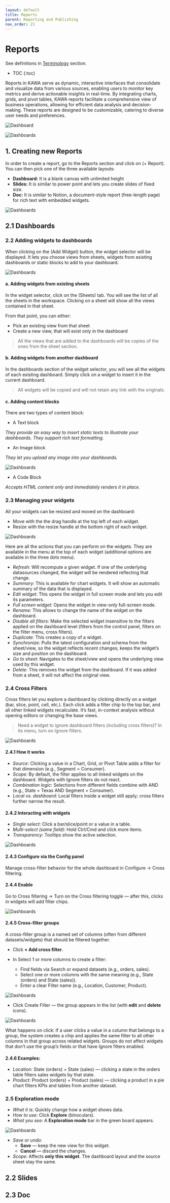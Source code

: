 ```yaml
---
layout: default
title: Reports
parent: Reporting and Publishing
nav_order: 21
---
```


# Reports

See definitions in [Terminology](00_02_terminology.md) section.

* TOC
{:toc}

Reports in KAWA serve as dynamic, interactive interfaces that consolidate and visualize data from various sources, enabling users to monitor key metrics and derive actionable insights in real-time. By integrating charts, grids, and pivot tables, KAWA reports facilitate a comprehensive view of business operations, allowing for efficient data analysis and decision-making. These reports are designed to be customizable, catering to diverse user needs and preferences.

![Dashboard](./readme-assets/dashboard1.png)

![Dashboards](./readme-assets/dashboard2.png)

## 1. Creating new Reports

In order to create a report, go to the Reports section and click on (+ Report). 
You can then pick one of the three available layouts:

- __Dashboard:__ It is a blank canvas with unlimited height
- __Slides:__ It is similar to power point and lets you create slides of fixed size.
- __Doc:__ It is similar to Notion, a document-style report (free-length page) for rich text with embedded widgets.

![Dashboards](./readme-assets/dashboard3.png)

## 2.1 Dashboards 

### 2.2 Adding widgets to dashboards

When clicking on the (Add Widget) button, the widget selector will be displayed. It lets you choose views from sheets, widgets from existing dashboards or static blocks to add to your dashboard.

![Dashboards](./readme-assets/dashboard4.png)

#### a. Adding widgets from existing sheets

In the widget selector, click on the (Sheets) tab. You will see the list of all the sheets in the workspace. Clicking on a sheet will show all the views contained in that sheet.

From that point, you can either:

- Pick an existing view from that sheet
- Create a new view, that will exist only in the dashboard

> All the views that are added to the dashboards will be copies of the ones from the sheet section.

#### b. Adding widgets from another dashboard

In the dashboards section of the widget selector, you will see all the widgets of each existing dashboard. Simply click on a widget to insert it in the current dashboard.

> All widgets will be copied and will not retain any link with the originals.

#### c. Adding content blocks

There are two types of content block:

- A Text block

_They provide an easy way to insert static texts to illustrate your dashboards. They support rich text formatting._

- An Image block

_They let you upload any image into your dashboards._

![Dashboards](./readme-assets/dashboard5.png)

- A Code Block

_Accepts HTML content only and immediately renders it in place._

### 2.3 Managing your widgets

All your widgets can be resized and moved on the dashboard:

- Move with the the drag handle at the top left of each widget.
- Resize with the resize handle at the bottom right of each widget.

![Dashboards](./readme-assets/dashboard6.png)

Here are all the actions that you can perform on the widgets. They are available in the menu at the top of each widget (additional options are available in the three dots menu).

- _Refresh:_ Will recompute a given widget. If one of the underlying datasources changed, the widget will be rendered reflecting that change.
- _Summary:_ This is available for chart widgets. It will show an automatic summary of the data that is displayed. 
- _Edit widget:_ This opens the widget in full screen mode and lets you edit its parameters.
- _Full screen widget:_ Opens the widget in view-only full-screen mode.
- _Rename:_ This allows to change the name of the widget on the dashboard.
- _Disable all filters:_ Make the selected widget insensitive to the filters applied on the dashboard level (filters from the control panel, filters on the filter menu, cross filters).
- _Duplicate:_ This creates a copy of a widget.
- _Synchronize:_ Pulls the latest configuration and schema from the sheet/view, so the widget reflects recent changes; keeps the widget’s size and position on the dashboard.
- _Go to sheet:_ Navigates to the sheet/view and opens the underlying view used by this widget.
- _Delete:_ This removes the widget from the dashboard. If it was added from a sheet, it will not affect the original view.

### 2.4 Cross Filters

Cross filters let you explore a dashboard by clicking directly on a widget (bar, slice, point, cell, etc.). Each click adds a filter chip to the top bar, and all other linked widgets recalculate. It’s fast, in-context analysis without opening editors or changing the base views.

> Need a widget to ignore dashboard filters (including cross filters)? In its menu, turn on Ignore filters.

![Dashboards](./readme-assets/dashboard7.png)

#### 2.4.1 How it works

- _Source:_ Clicking a value in a Chart, Grid, or Pivot Table adds a filter for that dimension (e.g., Segment = Consumer).
- _Scope:_ By default, the filter applies to all linked widgets on the dashboard. Widgets with Ignore filters do not react.
- _Combination logic:_ Selections from different fields combine with AND (e.g., State = Texas AND Segment = Consumer).
- _Local vs. dashboard:_ Local filters inside a widget still apply; cross filters further narrow the result.

#### 2.4.2 Interacting with widgets

- _Single select:_ Click a bar/slice/point or a value in a table.
- _Multi-select (same field):_ Hold Ctrl/Cmd and click more items.
- _Transparency:_ Tooltips show the active selection.

![Dashboards](./readme-assets/dashboard8.png)

#### 2.4.3 Configure via the Config panel

Manage cross-filter behavior for the whole dashboard in Configure → Cross filtering.

#### 2.4.4 Enable

Go to Cross filtering -> Turn on the Cross filtering toggle — after this, clicks in widgets will add filter chips.

![Dashboards](./readme-assets/dashboard9.png)

#### 2.4.5 Cross-filter groups

A cross-filter group is a named set of columns (often from different datasets/widgets) that should be filtered together.

- Click **+ Add cross filter**.
- In Select 1 or more columns to create a filter:

  - Find fields via Search or expand datasets (e.g., orders, sales).
  - Select one or more columns with the same meaning (e.g., State (orders) and State (sales)).
  - Enter a clear Filter name (e.g., Location, Customer, Product).

![Dashboards](./readme-assets/dashboard10.png)

- Click Create Filter — the group appears in the list (with **edit** and **delete** icons).

![Dashboards](./readme-assets/dashboard11.png)

What happens on click: If a user clicks a value in a column that belongs to a group, the system creates a chip and applies the same filter to all other columns in that group across related widgets. Groups do not affect widgets that don’t use the group’s fields or that have Ignore filters enabled.

#### 2.4.6 Examples:

- _Location:_ State (orders) + State (sales) — clicking a state in the orders table filters sales widgets by that state.
- _Product:_ Product (orders) + Product (sales) — clicking a product in a pie chart filters KPIs and tables from another dataset.

### 2.5 Exploration mode

- _What it is:_ Quickly change how a widget shows data.
- _How to use:_ Click **Explore** (binoculars).
- _What you see:_ A **Exploration mode** bar in the green board appears.

![Dashboards](./readme-assets/dashboard12.png)

- _Save or undo:_
  - **Save** — keep the new view for this widget.
  - **Cancel** — discard the changes.
- _Scope:_ Affects **only this widget**. The dashboard layout and the source sheet stay the same.

## 2.2 Slides 

## 2.3 Doc